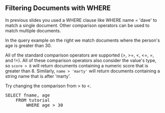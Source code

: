 ## Filtering Documents with WHERE

In previous slides you used a WHERE clause like WHERE name = 'dave' to match a single document.  Other comparison operators can be used to match multiple documents.

In the query example on the right we match documents where the person's age is greater than 30.

All of the standard comparison operators are supported (>, >=, <, <=, =, and !=).  All of these comparison operators also consider the value's type, so `score > 8` will return documents containing a numeric score that is greater than 8.  Similarly, `name > 'marty'` will return documents containing a string name that is after 'marty'.

Try changing the comparison from > to <.

<pre id="example">
SELECT fname, age 
    FROM tutorial
        WHERE age > 30
</pre>